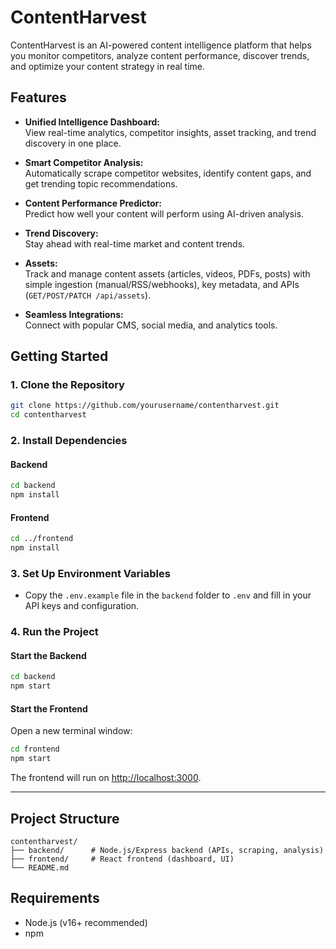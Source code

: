 # ContentHarvest

ContentHarvest is an AI-powered content intelligence platform that helps you monitor competitors, analyze content performance, discover trends, and optimize your content strategy in real time.

## Features

- **Unified Intelligence Dashboard:**  
  View real-time analytics, competitor insights, asset tracking, and trend discovery in one place.

- **Smart Competitor Analysis:**  
  Automatically scrape competitor websites, identify content gaps, and get trending topic recommendations.

- **Content Performance Predictor:**  
  Predict how well your content will perform using AI-driven analysis.

- **Trend Discovery:**  
  Stay ahead with real-time market and content trends.

- **Assets:**  
  Track and manage content assets (articles, videos, PDFs, posts) with simple ingestion (manual/RSS/webhooks), key metadata, and APIs (`GET/POST/PATCH /api/assets`).

- **Seamless Integrations:**  
  Connect with popular CMS, social media, and analytics tools.

## Getting Started

### 1. Clone the Repository

```bash
git clone https://github.com/yourusername/contentharvest.git
cd contentharvest
```

### 2. Install Dependencies

#### Backend

```bash
cd backend
npm install
```

#### Frontend

```bash
cd ../frontend
npm install
```

### 3. Set Up Environment Variables

- Copy the `.env.example` file in the `backend` folder to `.env` and fill in your API keys and configuration.

### 4. Run the Project

#### Start the Backend

```bash
cd backend
npm start
```

#### Start the Frontend

Open a new terminal window:

```bash
cd frontend
npm start
```

The frontend will run on [http://localhost:3000](http://localhost:3000).

---

## Project Structure

```
contentharvest/
├── backend/      # Node.js/Express backend (APIs, scraping, analysis)
├── frontend/     # React frontend (dashboard, UI)
└── README.md
```


## Requirements

- Node.js (v16+ recommended)
- npm

